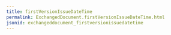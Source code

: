 ```yaml
---
title: firstVersionIssueDateTime
permalink: ExchangedDocument.firstVersionIssueDateTime.html
jsonid: exchangeddocument_firstversionissuedatetime
---
```


